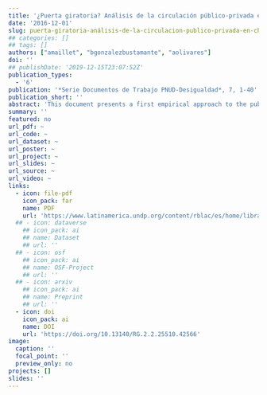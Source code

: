 ```yaml
---
title: '¿Puerta giratoria? Análisis de la circulación público-privada en Chile (2000-2014)'
date: '2016-12-01'
slug: puerta-giratoria-análisis-de-la-circulacion-publico-privada-en-chile
## categories: []
## tags: []
authors: ["amaillet", "bgonzalezbustamante", "aolivares"]
doi: ''
## publishDate: '2019-12-15T23:07:52Z'
publication_types:
  - '6'
publication: '*Serie Documentos de Trabajo PNUD-Desigualdad*, 7, 1-40'
publication_short: ''
abstract: 'This document presents a first empirical approach to the public-private circulation in Chile, demonstrating its existence and drawing a preliminary analysis of its determinants. Based on a universe of 386 individuals that were ministers, undersecretaries, and superintendents during the governments of Ricardo Lagos, Michelle Bachelet, and Sebastián Piñera, the political-professional trajectories with focus on the transition between private and public sectors are analysed. Two types of paths are examined: private-public circulation in general terms, as well as the movements inside the same economic area, which is defined as the revolving door. Generally speaking, sex, being an economist or lawyer and especially a trajectory linked to the private sector are statistically significant variable with positive coefficients to explain the public-private circulation. On the other hand, it is relevant but decreases the likelihood of circulation, the partisanship. This effect is different according to the government and the position.'
summary: ''
featured: no
url_pdf: ~
url_code: ~
url_dataset: ~
url_poster: ~
url_project: ~
url_slides: ~
url_source: ~
url_video: ~
links:
  - icon: file-pdf
    icon_pack: far
    name: PDF
    url: 'https://www.latinamerica.undp.org/content/rblac/es/home/library/democratic_governance/-puerta-giratoria--analisis-de-la-circulacion-publico-privada-en.html'
  ## - icon: dataverse
    ## icon_pack: ai
    ## name: Dataset
    ## url: ''
  ## - icon: osf
    ## icon_pack: ai
    ## name: OSF-Project
    ## url: ''
  ## - icon: arxiv
    ## icon_pack: ai
    ## name: Preprint
    ## url: ''
  - icon: doi
    icon_pack: ai
    name: DOI
    url: 'https://doi.org/10.13140/RG.2.2.25510.42566'
image:
  caption: ''
  focal_point: ''
  preview_only: no
projects: []
slides: ''
---
```


